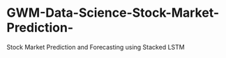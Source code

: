 # GWM-Data-Science-Stock-Market-Prediction-
Stock Market Prediction and Forecasting using Stacked LSTM
